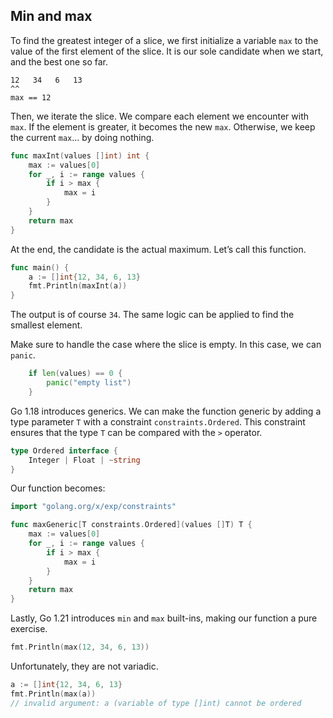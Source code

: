 ## Min and max

To find the greatest integer of a slice, we first initialize a variable `max` to the value of the first element of the slice. It is our sole candidate when we start, and the best one so far.

```
12   34   6   13
^^
max == 12
```

Then, we iterate the slice. We compare each element we encounter with `max`. If the element is greater, it becomes the new `max`. Otherwise, we keep the current `max`… by doing nothing.

```go
func maxInt(values []int) int {
	max := values[0]
	for _, i := range values {
		if i > max {
			max = i
		}
	}
	return max
}
```

At the end, the candidate is the actual maximum. Let’s call this function.

```go
func main() {
	a := []int{12, 34, 6, 13}
	fmt.Println(maxInt(a))
}
```

The output is of course `34`. The same logic can be applied to find the smallest element.

Make sure to handle the case where the slice is empty. In this case, we can `panic`.

```go
	if len(values) == 0 {
		panic("empty list")
	}
```

Go 1.18 introduces generics. We can make the function generic by adding a type parameter `T` with a constraint `constraints.Ordered`. This constraint ensures that the type `T` can be compared with the `>` operator.

```go
type Ordered interface {
	Integer | Float | ~string
}
```

Our function becomes:

```go
import "golang.org/x/exp/constraints"

func maxGeneric[T constraints.Ordered](values []T) T {
	max := values[0]
	for _, i := range values {
		if i > max {
			max = i
		}
	}
	return max
}
```

Lastly, Go 1.21 introduces `min` and `max` built-ins, making our function a pure exercise.

```go
fmt.Println(max(12, 34, 6, 13))
```

Unfortunately, they are not variadic.

```go
a := []int{12, 34, 6, 13}
fmt.Println(max(a))
// invalid argument: a (variable of type []int) cannot be ordered
```
